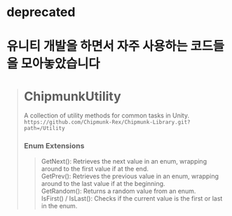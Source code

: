 # deprecated

# 유니티 개발을 하면서 자주 사용하는 코드들을 모아놓았습니다
> # ChipmunkUtility
> A collection of utility methods for common tasks in Unity. <br>
> ``` https://github.com/Chipmunk-Rex/Chipmunk-Library.git?path=/Utility ``` <br>
> ### Enum Extensions
> > GetNext<T>(): Retrieves the next value in an enum, wrapping around to the first value if at the end. <br>
> > GetPrev<T>(): Retrieves the previous value in an enum, wrapping around to the last value if at the beginning. <br>
> > GetRandom<T>(): Returns a random value from an enum. <br>
> > IsFirst<T>() / IsLast<T>(): Checks if the current value is the first or last in the enum. <br>
